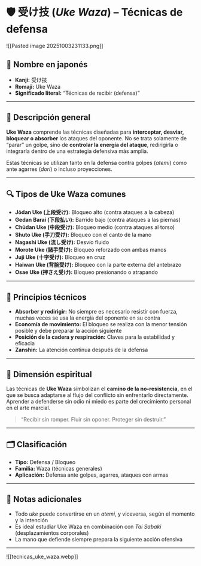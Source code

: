 # 🛡️ 受け技 (*Uke Waza*) – Técnicas de defensa

![[Pasted image 20251003231133.png]]

## 🧾 Nombre en japonés
- **Kanji:** 受け技  
- **Romaji:** Uke Waza  
- **Significado literal:** “Técnicas de recibir (defensa)”

---

## 📖 Descripción general

**Uke Waza** comprende las técnicas diseñadas para **interceptar, desviar, bloquear o absorber** los ataques del oponente. No se trata solamente de “parar” un golpe, sino de **controlar la energía del ataque**, redirigirla o integrarla dentro de una estrategia defensiva más amplia.

Estas técnicas se utilizan tanto en la defensa contra golpes (*atemi*) como ante agarres (*dori*) o incluso proyecciones.

---

## 🔍 Tipos de Uke Waza comunes

- **Jōdan Uke (上段受け):** Bloqueo alto (contra ataques a la cabeza)
- **Gedan Barai (下段払い):** Barrido bajo (contra ataques a las piernas)
- **Chūdan Uke (中段受け):** Bloqueo medio (contra ataques al torso)
- **Shuto Uke (手刀受け):** Bloqueo con el canto de la mano
- **Nagashi Uke (流し受け):** Desvío fluido
- **Morote Uke (諸手受け):** Bloqueo reforzado con ambas manos
- **Juji Uke (十字受け):** Bloqueo en cruz
- **Haiwan Uke (背腕受け):** Bloqueo con la parte externa del antebrazo
- **Osae Uke (押さえ受け):** Bloqueo presionando o atrapando

---

## 🧠 Principios técnicos

- **Absorber y redirigir:** No siempre es necesario resistir con fuerza, muchas veces se usa la energía del oponente en su contra
- **Economía de movimiento:** El bloqueo se realiza con la menor tensión posible y debe preparar la acción siguiente
- **Posición de la cadera y respiración:** Claves para la estabilidad y eficacia
- **Zanshin:** La atención continua después de la defensa

---

## 🧘 Dimensión espiritual

Las técnicas de **Uke Waza** simbolizan el **camino de la no-resistencia**, en el que se busca adaptarse al flujo del conflicto sin enfrentarlo directamente. Aprender a defenderse sin odio ni miedo es parte del crecimiento personal en el arte marcial.

> “Recibir sin romper. Fluir sin oponer. Proteger sin destruir.”

---

## 🗂 Clasificación

- **Tipo:** Defensa / Bloqueo
- **Familia:** Waza (técnicas generales)
- **Aplicación:** Defensa ante golpes, agarres, ataques con armas

---

## 📝 Notas adicionales

- Todo *uke* puede convertirse en un *atemi*, y viceversa, según el momento y la intención
- Es ideal estudiar Uke Waza en combinación con *Tai Sabaki* (desplazamientos corporales)
- La mano que defiende siempre prepara la siguiente acción ofensiva

---

![[tecnicas_uke_waza.webp]]